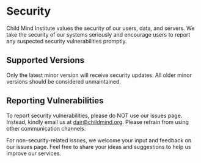 # Security

Child Mind Institute values the security of our users, data, and servers. We take the security of our systems seriously and encourage users to report any suspected security vulnerabilities promptly.

## Supported Versions

Only the latest minor version will receive security updates. All older minor versions should be considered unmaintained.

## Reporting Vulnerabilities

To report security vulnerabilities, please do NOT use our issues page. Instead, kindly email us at dair@childmind.org. Please refrain from using other communication channels.

For non-security-related issues, we welcome your input and feedback on our issues page. Feel free to share your ideas and suggestions to help us improve our services.
